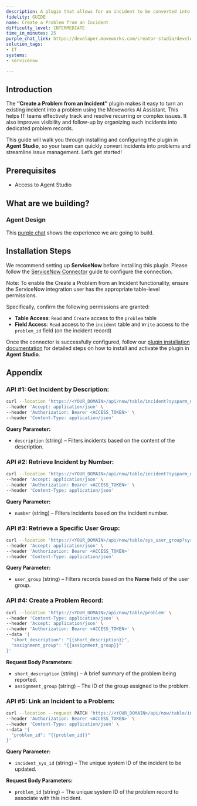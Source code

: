 ```yaml
---
description: A plugin that allows for an incident to be converted into a problem.
fidelity: GUIDE
name: Create a Problem from an Incident
difficulty_level: INTERMEDIATE
time_in_minutes: 25
purple_chat_link: https://developer.moveworks.com/creator-studio/developer-tools/purple-chat/?conversation=%7B%22startTimestamp%22%3A%2211%3A43+AM%22%2C%22messages%22%3A%5B%7B%22parts%22%3A%5B%7B%22richText%22%3A%22%3Cp%3EI+need+to+convert+an+incident+into+a+problem+in+servicenow%3C%2Fp%3E%22%7D%5D%2C%22role%22%3A%22user%22%7D%2C%7B%22parts%22%3A%5B%7B%22richText%22%3A%22%3Cp%3EI+can+help+with+that.+What+is+the+incident+number%2C+or+can+you+provide+a+description+to+search+for%3F%3C%2Fp%3E%22%7D%5D%2C%22role%22%3A%22assistant%22%7D%2C%7B%22parts%22%3A%5B%7B%22richText%22%3A%22%3Cp%3EThe+incident+is+about+the+email+server+being+down.%3C%2Fp%3E%22%7D%5D%2C%22role%22%3A%22user%22%7D%2C%7B%22parts%22%3A%5B%7B%22reasoningSteps%22%3A%5B%7B%22richText%22%3A%22Searching+for+ServiceNow+incidents+with+the+keywords+%5C%22email+server+down%5C%22...%22%2C%22status%22%3A%22pending%22%7D%2C%7B%22richText%22%3A%22Found+3+matching+incidents.%22%2C%22status%22%3A%22success%22%7D%5D%7D%2C%7B%22richText%22%3A%22%3Cp%3EI+found+a+few+incidents+that+match+your+search.+Please+select+the+correct+one%3A%3C%2Fp%3E%22%7D%2C%7B%22buttons%22%3A%5B%7B%22buttonText%22%3A%22INC0010045+-+Email+server+unresponsive%22%7D%2C%7B%22buttonText%22%3A%22INC0010032+-+Users+reporting+email+delays%22%7D%2C%7B%22buttonText%22%3A%22INC0010019+-+Cannot+connect+to+SMTP+server%22%7D%5D%7D%5D%2C%22role%22%3A%22assistant%22%7D%2C%7B%22parts%22%3A%5B%7B%22richText%22%3A%22%3Cp%3EINC0010045+-+Email+server+unresponsive%3C%2Fp%3E%22%7D%5D%2C%22role%22%3A%22user%22%7D%2C%7B%22parts%22%3A%5B%7B%22richText%22%3A%22%3Cp%3EGreat.+I+will+convert+incident+%3Cb%3EINC0010045%3C%2Fb%3E+into+a+problem.+Can+you+provide+a+short+description+for+the+problem+record%3F%3C%2Fp%3E%22%7D%5D%2C%22role%22%3A%22assistant%22%7D%2C%7B%22parts%22%3A%5B%7B%22richText%22%3A%22%3Cp%3ERoot+cause+appears+to+be+a+failed+patch+on+the+mail+exchange+server.+It+needs+to+be+investigated+by+the+infrastructure+team.%3C%2Fp%3E%22%7D%5D%2C%22role%22%3A%22user%22%7D%2C%7B%22parts%22%3A%5B%7B%22reasoningSteps%22%3A%5B%7B%22richText%22%3A%22Drafting+problem+record+from+Incident+INC0010045.%22%2C%22status%22%3A%22pending%22%7D%5D%7D%2C%7B%22richText%22%3A%22%3Cp%3EOkay%2C+I%27m+ready+to+create+a+problem+from+incident+%3Cb%3EINC0010045%3C%2Fb%3E+and+assign+it+to+the+%3Cb%3EInfrastructure+Team%3C%2Fb%3E.%3C%2Fp%3E%3Cul%3E%3Cli%3E%3Cb%3EDescription%3C%2Fb%3E%3A+Root+cause+appears+to+be+a+failed+patch+on+the+mail+exchange+server.%3C%2Fli%3E%3C%2Ful%3E%3Cp%3EDoes+this+look+right%3F%3C%2Fp%3E%22%7D%2C%7B%22citations%22%3A%5B%7B%22citationTitle%22%3A%22INC0010045+-+Email+server+unresponsive%22%2C%22connectorName%22%3A%22servicenow%22%7D%5D%7D%2C%7B%22buttons%22%3A%5B%7B%22buttonText%22%3A%22Create+Problem%22%2C%22style%22%3A%22filled%22%7D%2C%7B%22buttonText%22%3A%22Edit%22%2C%22style%22%3A%22outlined%22%7D%2C%7B%22buttonText%22%3A%22Cancel%22%2C%22style%22%3A%22outlined%22%7D%5D%7D%5D%2C%22role%22%3A%22assistant%22%7D%2C%7B%22parts%22%3A%5B%7B%22richText%22%3A%22%3Cp%3ECreate+Problem%3C%2Fp%3E%22%7D%5D%2C%22role%22%3A%22user%22%7D%2C%7B%22parts%22%3A%5B%7B%22reasoningSteps%22%3A%5B%7B%22richText%22%3A%22Creating+Problem+record+from+Incident+INC0010045...%22%2C%22status%22%3A%22pending%22%7D%2C%7B%22richText%22%3A%22Successfully+created+Problem+PRB0040012.%22%2C%22status%22%3A%22success%22%7D%5D%7D%2C%7B%22richText%22%3A%22%3Cp%3EI%27ve+created+the+problem+record+for+you.%3C%2Fp%3E%22%7D%2C%7B%22citations%22%3A%5B%7B%22citationTitle%22%3A%22PRB0040012%22%2C%22connectorName%22%3A%22servicenow%22%7D%5D%7D%5D%2C%22role%22%3A%22assistant%22%7D%5D%7D
solution_tags:
- IT
systems:
- servicenow

---
```

## **Introduction**

The **“Create a Problem from an Incident”** plugin makes it easy to turn an existing incident into a problem using the Moveworks AI Assistant. This helps IT teams effectively track and resolve recurring or complex issues. It also improves visibility and follow-up by organizing such incidents into dedicated problem records.

This guide will walk you through installing and configuring the plugin in **Agent Studio**, so your team can quickly convert incidents into problems and streamline issue management. Let’s get started!

## **Prerequisites**

- Access to Agent Studio

## **What are we building?**

### **Agent Design**

This [purple chat](https://developer.moveworks.com/creator-studio/developer-tools/purple-chat?conversation=%7B%22startTimestamp%22%3A%2211%3A43+AM%22%2C%22messages%22%3A%5B%7B%22parts%22%3A%5B%7B%22richText%22%3A%22%3Cp%3EI+need+to+convert+an+incident+into+a+problem+in+servicenow%3C%2Fp%3E%22%7D%5D%2C%22role%22%3A%22user%22%7D%2C%7B%22parts%22%3A%5B%7B%22richText%22%3A%22%3Cp%3EI+can+help+with+that.+What+is+the+incident+number%2C+or+can+you+provide+a+description+to+search+for%3F%3C%2Fp%3E%22%7D%5D%2C%22role%22%3A%22assistant%22%7D%2C%7B%22parts%22%3A%5B%7B%22richText%22%3A%22%3Cp%3EThe+incident+is+about+the+email+server+being+down.%3C%2Fp%3E%22%7D%5D%2C%22role%22%3A%22user%22%7D%2C%7B%22parts%22%3A%5B%7B%22reasoningSteps%22%3A%5B%7B%22richText%22%3A%22Searching+for+ServiceNow+incidents+with+the+keywords+%5C%22email+server+down%5C%22...%22%2C%22status%22%3A%22pending%22%7D%2C%7B%22richText%22%3A%22Found+3+matching+incidents.%22%2C%22status%22%3A%22success%22%7D%5D%7D%2C%7B%22richText%22%3A%22%3Cp%3EI+found+a+few+incidents+that+match+your+search.+Please+select+the+correct+one%3A%3C%2Fp%3E%22%7D%2C%7B%22buttons%22%3A%5B%7B%22buttonText%22%3A%22INC0010045+-+Email+server+unresponsive%22%7D%2C%7B%22buttonText%22%3A%22INC0010032+-+Users+reporting+email+delays%22%7D%2C%7B%22buttonText%22%3A%22INC0010019+-+Cannot+connect+to+SMTP+server%22%7D%5D%7D%5D%2C%22role%22%3A%22assistant%22%7D%2C%7B%22parts%22%3A%5B%7B%22richText%22%3A%22%3Cp%3EINC0010045+-+Email+server+unresponsive%3C%2Fp%3E%22%7D%5D%2C%22role%22%3A%22user%22%7D%2C%7B%22parts%22%3A%5B%7B%22richText%22%3A%22%3Cp%3EGreat.+I+will+convert+incident+%3Cb%3EINC0010045%3C%2Fb%3E+into+a+problem.+Can+you+provide+a+short+description+for+the+problem+record%3F%3C%2Fp%3E%22%7D%5D%2C%22role%22%3A%22assistant%22%7D%2C%7B%22parts%22%3A%5B%7B%22richText%22%3A%22%3Cp%3ERoot+cause+appears+to+be+a+failed+patch+on+the+mail+exchange+server.+It+needs+to+be+investigated+by+the+infrastructure+team.%3C%2Fp%3E%22%7D%5D%2C%22role%22%3A%22user%22%7D%2C%7B%22parts%22%3A%5B%7B%22reasoningSteps%22%3A%5B%7B%22richText%22%3A%22Drafting+problem+record+from+Incident+INC0010045.%22%2C%22status%22%3A%22pending%22%7D%5D%7D%2C%7B%22richText%22%3A%22%3Cp%3EOkay%2C+I%27m+ready+to+create+a+problem+from+incident+%3Cb%3EINC0010045%3C%2Fb%3E+and+assign+it+to+the+%3Cb%3EInfrastructure+Team%3C%2Fb%3E.%3C%2Fp%3E%3Cul%3E%3Cli%3E%3Cb%3EDescription%3C%2Fb%3E%3A+Root+cause+appears+to+be+a+failed+patch+on+the+mail+exchange+server.%3C%2Fli%3E%3C%2Ful%3E%3Cp%3EDoes+this+look+right%3F%3C%2Fp%3E%22%7D%2C%7B%22citations%22%3A%5B%7B%22citationTitle%22%3A%22INC0010045+-+Email+server+unresponsive%22%2C%22connectorName%22%3A%22servicenow%22%7D%5D%7D%2C%7B%22buttons%22%3A%5B%7B%22buttonText%22%3A%22Create+Problem%22%2C%22style%22%3A%22filled%22%7D%2C%7B%22buttonText%22%3A%22Edit%22%2C%22style%22%3A%22outlined%22%7D%2C%7B%22buttonText%22%3A%22Cancel%22%2C%22style%22%3A%22outlined%22%7D%5D%7D%5D%2C%22role%22%3A%22assistant%22%7D%2C%7B%22parts%22%3A%5B%7B%22richText%22%3A%22%3Cp%3ECreate+Problem%3C%2Fp%3E%22%7D%5D%2C%22role%22%3A%22user%22%7D%2C%7B%22parts%22%3A%5B%7B%22reasoningSteps%22%3A%5B%7B%22richText%22%3A%22Creating+Problem+record+from+Incident+INC0010045...%22%2C%22status%22%3A%22pending%22%7D%2C%7B%22richText%22%3A%22Successfully+created+Problem+PRB0040012.%22%2C%22status%22%3A%22success%22%7D%5D%7D%2C%7B%22richText%22%3A%22%3Cp%3EI%27ve+created+the+problem+record+for+you.%3C%2Fp%3E%22%7D%2C%7B%22citations%22%3A%5B%7B%22citationTitle%22%3A%22PRB0040012%22%2C%22connectorName%22%3A%22servicenow%22%7D%5D%7D%5D%2C%22role%22%3A%22assistant%22%7D%5D%7D) shows the experience we are going to build.

## **Installation Steps**

We recommend setting up **ServiceNow** before installing this plugin. Please follow the [ServiceNow Connector](https://developer.moveworks.com/marketplace/package/?id=servicenow&hist=home%2Cbrws#how-to-implement) guide to configure the connection.

Note: To enable the Create a Problem from an Incident functionality, ensure the ServiceNow integration user has the appropriate table-level permissions.

Specifically, confirm the following permissions are granted:

- **Table Access**: `Read` and `Create` access to the `problem` table
- **Field Access**: `Read` access to the `incident` table and `Write` access to the `problem_id` field (on the incident record)

Once the connector is successfully configured, follow our [plugin installation documentation](https://help.moveworks.com/docs/ai-agent-marketplace-installation) for detailed steps on how to install and activate the plugin in **Agent Studio**.

## **Appendix**

### **API #1: Get Incident by Description:**

```bash
curl --location 'https://<YOUR_DOMAIN>/api/now/table/incident?sysparm_query=descriptionLIKE{{description}}&sysparm_fields=number,description,sys_id' \
--header 'Accept: application/json' \
--header 'Authorization: Bearer <ACCESS_TOKEN>' \
--header 'Content-Type: application/json'
```

**Query Parameter:**

- `description` (string) – Filters incidents based on the content of the description.

### **API #2: Retrieve Incident by Number:**

```bash
curl --location 'https://<YOUR_DOMAIN>/api/now/table/incident?sysparm_query=number={{number}}' \
--header 'Accept: application/json' \
--header 'Authorization: Bearer <ACCESS_TOKEN>' \
--header 'Content-Type: application/json'
```

**Query Parameter:**

- `number` (string) – Filters incidents based on the incident number.

### **API #3: Retrieve a Specific User Group:**

```bash
curl --location 'https://<YOUR_DOMAIN>/api/now/table/sys_user_group?sysparm_query=nameLIKE{{user_group}}&sysparm_limit=1&sysparm_fields=sys_id,name' \
--header 'Accept: application/json' \
--header 'Authorization: Bearer <ACCESS_TOKEN>'
--header 'Content-Type: application/json'
```

**Query Parameter:**

- `user_group` (string) – Filters records based on the **Name** field of the user group.

### **API #4: Create a Problem Record:**

```bash
curl --location 'https://<YOUR_DOMAIN>/api/now/table/problem' \
--header 'Content-Type: application/json' \
--header 'Accept: application/json' \
--header 'Authorization: Bearer <ACCESS_TOKEN>' \
--data '{
  "short_description": "{{short_description}}",
  "assignment_group": "{{assignment_group}}"
}'
```

**Request Body Parameters:**

- `short_description` (string) – A brief summary of the problem being reported.
- `assignment_group` (string) – The ID of the group assigned to the problem.

### **API #5: Link an Incident to a Problem:**

```bash
curl --location --request PATCH 'https://<YOUR_DOMAIN>/api/now/table/incident/{{incident_sys_id}}' \
--header 'Authorization: Bearer <ACCESS_TOKEN>' \
--header 'Content-Type: application/json' \
--data '{
  "problem_id": "{{problem_id}}"
}'
```

**Query Parameter:**
- `incident_sys_id` (string) – The unique system ID of the incident to be updated.

**Request Body Parameters:**

- `problem_id` (string) – The unique system ID of the problem record to associate with this incident.